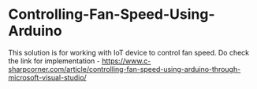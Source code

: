 # Controlling-Fan-Speed-Using-Arduino
This solution is for working with IoT device to control fan speed. Do check the link for implementation - https://www.c-sharpcorner.com/article/controlling-fan-speed-using-arduino-through-microsoft-visual-studio/
